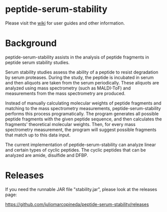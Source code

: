 # peptide-serum-stability
Please visit the [wiki](https://github.com/juliomarcopineda/peptide-serum-stability/wiki) for user guides and other information.
# Background
peptide-serum-stability assists in the analysis of peptide fragments in peptide serum stability studies.

Serum stability studies assess the ability of a peptide to resist degradation by serum proteases. During the study, the peptide is incubated in serum and then aliquots are taken from the serum periodically. These aliquots are analyzed using mass spectrometry (such as MALDI-ToF) and measurements from the mass spectrometry are produced.

Instead of manually calculating molecular weights of peptide fragments and matching to the mass spectrometry measurements, peptide-serum-stability performs this process programatically. The program generates all possible peptide fragments with the given peptide sequence, and then calculates the fragments' theoretical molecular weights. Then, for every mass spectrometry measurement, the program will suggest possible fragments that match up to this data input.

The current implementation of peptide-serum-stability can analyze linear and certain types of cyclic peptides. The cyclic peptides that can be analyzed are amide, disulfide and DFBP.

# Releases
If you need the runnable JAR file "stability.jar", please look at the releases page: 

https://github.com/juliomarcopineda/peptide-serum-stability/releases
